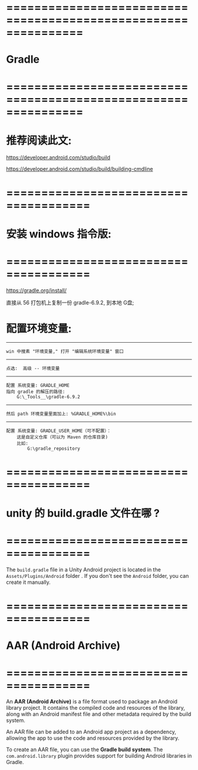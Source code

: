 # =============================================================== #
#                          Gradle
# =============================================================== #


# 推荐阅读此文:
https://developer.android.com/studio/build

https://developer.android.com/studio/build/building-cmdline



# ====================================== #
#       安装 windows 指令版:
# ====================================== #
https://gradle.org/install/

直接从 56 打包机上复制一份 gradle-6.9.2, 到本地 G盘;


# 配置环境变量:
---
    win 中搜素 "环境变量," 打开 "编辑系统环境变量" 窗口
---
    点选:  高级 -- 环境变量
---
    配置 系统变量: GRADLE_HOME
    指向 gradle 的解压的路径:   
        G:\_Tools__\gradle-6.9.2
---
    然后 path 环境变量里面加上: %GRADLE_HOME%\bin

---
    配置 系统变量: GRADLE_USER_HOME（可不配置）：
        这是自定义仓库（可以为 Maven 的仓库目录)
        比如:
            G:\gradle_repository





# ====================================== #
#      unity 的 build.gradle 文件在哪 ?
# ====================================== #

The `build.gradle` file in a Unity Android project is located in the `Assets/Plugins/Android` folder . If you don't see the `Android` folder, you can create it manually. 


# ====================================== #
#       AAR (Android Archive) 
# ====================================== #

An **AAR (Android Archive)** is a file format used to package an Android library project. It contains the compiled code and resources of the library, along with an Android manifest file and other metadata required by the build system. 

An AAR file can be added to an Android app project as a dependency, allowing the app to use the code and resources provided by the library. 

To create an AAR file, you can use the **Gradle build system**. The `com.android.library` plugin provides support for building Android libraries in Gradle. 
















































